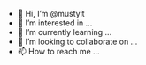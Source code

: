 - 👋 Hi, I’m @mustyit
- 👀 I’m interested in ...
- 🌱 I’m currently learning ...
- 💞️ I’m looking to collaborate on ...
- 📫 How to reach me ...

<!---
mustyit/mustyit is a ✨ special ✨ repository because its `README.md` (this file) appears on your GitHub profile.
You can click the Preview link to take a look at your changes.
--->
